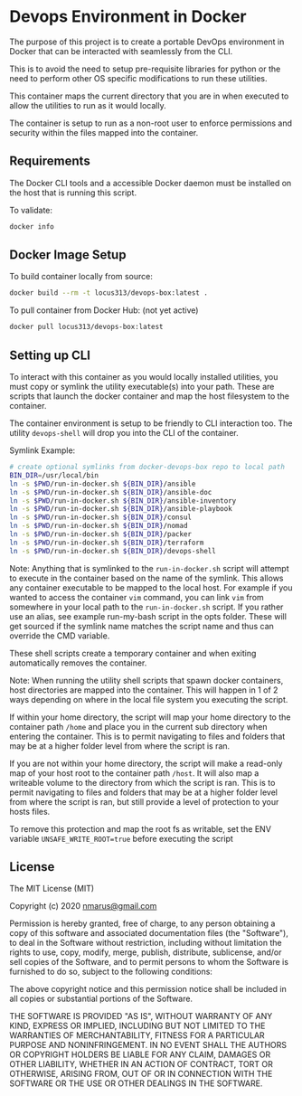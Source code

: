 # Devops Environment in Docker

The purpose of this project is to create a portable DevOps environment in
Docker that can be interacted with seamlessly from the CLI.

This is to avoid the need to setup pre-requisite libraries for python or the
need to perform other OS specific modifications to run these utilities.

This container maps the current directory that you are in when executed to
allow the utilities to run as it would locally.

The container is setup to run as a non-root user to enforce permissions and
security within the files mapped into the container.

## Requirements

The Docker CLI tools and a accessible Docker daemon must be installed on the
host that is running this script.

To validate:

```bash
docker info
```

## Docker Image Setup

To build container locally from source:

```bash
docker build --rm -t locus313/devops-box:latest .
```

To pull container from Docker Hub: (not yet active)

```bash
docker pull locus313/devops-box:latest
```

## Setting up CLI

To interact with this container as you would locally installed utilities, you must
copy or symlink the utility executable(s) into your path. These are scripts that
launch the docker container and map the host filesystem to the container.

The container environment is setup to be friendly to CLI interaction too. The
utility `devops-shell` will drop you into the CLI of the container.

Symlink Example:

```bash
# create optional symlinks from docker-devops-box repo to local path
BIN_DIR=/usr/local/bin
ln -s $PWD/run-in-docker.sh ${BIN_DIR}/ansible
ln -s $PWD/run-in-docker.sh ${BIN_DIR}/ansible-doc
ln -s $PWD/run-in-docker.sh ${BIN_DIR}/ansible-inventory
ln -s $PWD/run-in-docker.sh ${BIN_DIR}/ansible-playbook
ln -s $PWD/run-in-docker.sh ${BIN_DIR}/consul
ln -s $PWD/run-in-docker.sh ${BIN_DIR}/nomad
ln -s $PWD/run-in-docker.sh ${BIN_DIR}/packer
ln -s $PWD/run-in-docker.sh ${BIN_DIR}/terraform
ln -s $PWD/run-in-docker.sh ${BIN_DIR}/devops-shell
```

Note: Anything that is symlinked to the `run-in-docker.sh` script will attempt
to execute in the container based on the name of the symlink. This allows any
container executable to be mapped to the local host. For example if you wanted
to access the container `vim` command, you can link `vim` from somewhere in your
local path to the `run-in-docker.sh` script. If you rather use an alias, see
example run-my-bash script in the opts folder. These will get sourced if the
symlink name matches the script name and thus can override the CMD variable.

These shell scripts create a temporary container and when exiting automatically
removes the container.

Note: When running the utility shell scripts that spawn docker containers, host
directories are mapped into the container. This will happen in 1 of 2 ways
depending on where in the local file system you executing the script.

If within your home directory, the script will map your home directory to the
container path `/home` and place you in the current sub directory when entering
the container. This is to permit navigating to files and folders that may be at
a higher folder level from where the script is ran.

If you are not within your home directory, the script will make a read-only map
of your host root to the container path `/host`. It will also map a writeable
volume to the directory from which the script is ran. This is to permit
navigating to files and folders that may be at a higher folder level from where
the script is ran, but still provide a level of protection to your hosts files.

To remove this protection and map the root fs as writable, set the ENV
variable `UNSAFE_WRITE_ROOT=true` before executing the script

## License

The MIT License (MIT)

Copyright (c) 2020 <nmarus@gmail.com>

Permission is hereby granted, free of charge, to any person obtaining a copy
of this software and associated documentation files (the "Software"), to deal
in the Software without restriction, including without limitation the rights
to use, copy, modify, merge, publish, distribute, sublicense, and/or sell
copies of the Software, and to permit persons to whom the Software is
furnished to do so, subject to the following conditions:

The above copyright notice and this permission notice shall be included in
all copies or substantial portions of the Software.

THE SOFTWARE IS PROVIDED "AS IS", WITHOUT WARRANTY OF ANY KIND, EXPRESS OR
IMPLIED, INCLUDING BUT NOT LIMITED TO THE WARRANTIES OF MERCHANTABILITY,
FITNESS FOR A PARTICULAR PURPOSE AND NONINFRINGEMENT. IN NO EVENT SHALL THE
AUTHORS OR COPYRIGHT HOLDERS BE LIABLE FOR ANY CLAIM, DAMAGES OR OTHER
LIABILITY, WHETHER IN AN ACTION OF CONTRACT, TORT OR OTHERWISE, ARISING FROM,
OUT OF OR IN CONNECTION WITH THE SOFTWARE OR THE USE OR OTHER DEALINGS IN
THE SOFTWARE.
